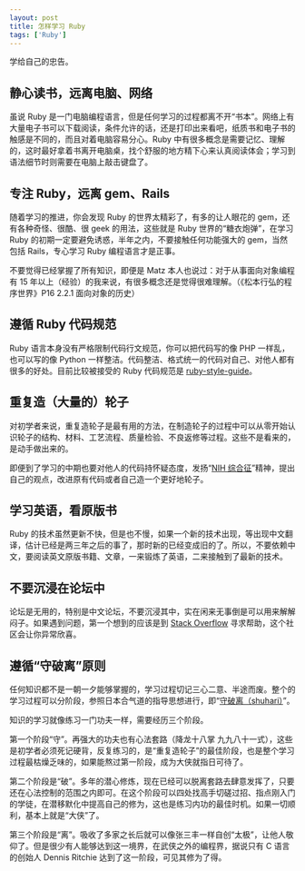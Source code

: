 ```yaml
---
layout: post
title: 怎样学习 Ruby
tags: ['Ruby']
---
```


学给自己的忠告。

## 静心读书，远离电脑、网络

虽说 Ruby 是一门电脑编程语言，但是任何学习的过程都离不开“书本”。网络上有大量电子书可以下载阅读，条件允许的话，还是打印出来看吧，纸质书和电子书的触感是不同的，而且对着电脑容易分心。Ruby 中有很多概念是需要记忆、理解的，这时最好拿着书离开电脑桌，找个舒服的地方精下心来认真阅读体会；学习到语法细节时则需要在电脑上敲击键盘了。

## 专注 Ruby，远离 gem、Rails

随着学习的推进，你会发现 Ruby 的世界太精彩了，有多的让人眼花的 gem，还有各种奇怪、很酷、很 geek 的用法，这些就是 Ruby 世界的“糖衣炮弹”，在学习 Ruby 的初期一定要避免诱惑，半年之内，不要接触任何功能强大的 gem，当然包括 Rails，专心学习 Ruby 编程语言才是正事。

不要觉得已经掌握了所有知识，即便是 Matz 本人也说过：对于从事面向对象编程有 15 年以上（经验）的我来说，有很多概念还是觉得很难理解。（《松本行弘的程序世界》P16 2.2.1 面向对象的历史）

## 遵循 Ruby 代码规范

Ruby 语言本身没有严格限制代码行文规范，你可以把代码写的像 PHP 一样乱，也可以写的像 Python 一样整洁。代码整洁、格式统一的代码对自己、对他人都有很多的好处。目前比较被接受的 Ruby 代码规范是 [ruby-style-guide](https://github.com/bbatsov/ruby-style-guide/blob/master/README.md)。

## 重复造（大量的）轮子

对初学者来说，重复造轮子是最有用的方法，在制造轮子的过程中可以从零开始认识轮子的结构、材料、工艺流程、质量检验、不良返修等过程。这些不是看来的，是动手做出来的。

即便到了学习的中期也要对他人的代码持怀疑态度，发扬“[NIH 综合征](http://en.wikipedia.org/wiki/Not_invented_here)”精神，提出自己的观点，改进原有代码或者自己造一个更好地轮子。

## 学习英语，看原版书

Ruby 的技术虽然更新不快，但是也不慢，如果一个新的技术出现，等出现中文翻译，估计已经是两三年之后的事了，那时新的已经变成旧的了。所以，不要依赖中文，要阅读英文原版书籍、文章，一来锻炼了英语，二来接触到了最新的技术。

## 不要沉浸在论坛中

论坛是无用的，特别是中文论坛，不要沉浸其中，实在闲来无事倒是可以用来解解闷子。如果遇到问题，第一个想到的应该是到 [Stack Overflow](http://stackoverflow.com/) 寻求帮助，这个社区会让你异常欣喜。

## 遵循“守破离”原则

任何知识都不是一朝一夕能够掌握的，学习过程切记三心二意、半途而废。整个的学习过程可以分阶段，参照日本合气道的指导思想进行，即“[守破离（shuhari）](http://en.wikipedia.org/wiki/Shuhari)”。

知识的学习就像练习一门功夫一样，需要经历三个阶段。

第一个阶段“守”。再强大的功夫也有心法套路（降龙十八掌 九九八十一式），这些是初学者必须死记硬背，反复练习的，是“重复造轮子”的最佳阶段，也是整个学习过程最枯燥乏味的，如果能熬过第一阶段，成为大侠就指日可待了。

第二个阶段是“破”。多年的潜心修炼，现在已经可以脱离套路去肆意发挥了，只要还在心法控制的范围之内即可。在这个阶段可以四处找高手切磋过招、指点刚入门的学徒，在潜移默化中提高自己的修为，这也是练习内功的最佳时机。如果一切顺利，基本上就是“大侠”了。

第三个阶段是“离”。吸收了多家之长后就可以像张三丰一样自创“太极”，让他人敬仰了。但是很少有人能够达到这一境界，在武侠之外的编程界，据说只有 C 语言的创始人 Dennis Ritchie 达到了这一阶段，可见其修为了得。

